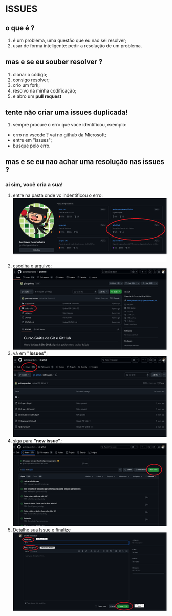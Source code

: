 # ISSUES
## o que é ?
1. é um problema, uma questão que eu nao sei resolver;
2. usar de forma inteligente: pedir a resolução de um problema.
## mas e se eu souber resolver ?
1. clonar o código;
2. consigo resolver;
3. crio um fork;
4. resolvo na minha codificação;
5. e abro um **pull request**
## tente não criar uma issues duplicada!
1. sempre procure o erro que voce identificou, exemplo:
- erro no vscode ? vai no github da Microsoft;
- entre em "issues";
- busque pelo erro.
## mas e se eu nao achar uma resolução nas issues ?
### ai sim, você cria a sua! 
1. entre na pasta onde vc indentificou o erro:
![Texto](imagens/imagem1.png)
2. escolha o arquivo:
![Texto](imagens/imagem3.png) 
3. vá em **"Issues"**;
![Texto](imagens/imagem2.png)
4. siga para **"new issue"**;
![Texto](imagens/imagem4.png)
5. Detalhe sua Issue e finalize
![Texto](imagens/imagem5.png)
